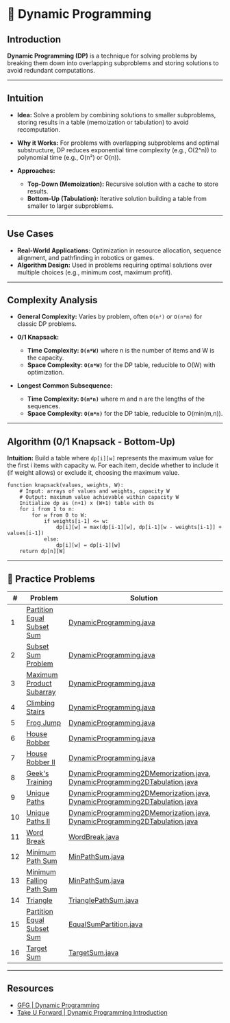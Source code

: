# 🧠 Dynamic Programming

## Introduction

**Dynamic Programming (DP)** is a technique for solving problems by breaking them down into overlapping subproblems and
storing solutions to avoid redundant computations.

---

## Intuition

- **Idea:** Solve a problem by combining solutions to smaller subproblems, storing results in a table (memoization or
  tabulation) to avoid recomputation.

- **Why it Works:** For problems with overlapping subproblems and optimal substructure, DP reduces exponential time
  complexity (e.g., O(2^n)) to polynomial time (e.g., O(n²) or O(n)).

- **Approaches:**
    - **Top-Down (Memoization):** Recursive solution with a cache to store results.
    - **Bottom-Up (Tabulation):** Iterative solution building a table from smaller to larger subproblems.

---

## Use Cases

- **Real-World Applications:** Optimization in resource allocation, sequence alignment, and pathfinding in robotics or
  games.
- **Algorithm Design:** Used in problems requiring optimal solutions over multiple choices (e.g., minimum cost, maximum
  profit).

---

## Complexity Analysis

- **General Complexity:** Varies by problem, often `O(n²)` or `O(n*m)` for classic DP problems.

- **0/1 Knapsack:**
    - **Time Complexity: `O(n*W)`** where n is the number of items and W is the capacity.
    - **Space Complexity: `O(n*W)`** for the DP table, reducible to O(W) with optimization.

- **Longest Common Subsequence:**
    - **Time Complexity: `O(m*n)`** where m and n are the lengths of the sequences.
    - **Space Complexity: `O(m*n)`** for the DP table, reducible to O(min(m,n)).

---

## Algorithm (0/1 Knapsack - Bottom-Up)

**Intuition:** Build a table where `dp[i][w]` represents the maximum value for the first i items with capacity w. For
each item, decide whether to include it (if weight allows) or exclude it, choosing the maximum value.

```
function knapsack(values, weights, W):
    # Input: arrays of values and weights, capacity W
    # Output: maximum value achievable within capacity W
    Initialize dp as (n+1) x (W+1) table with 0s
    for i from 1 to n:
        for w from 0 to W:
            if weights[i-1] <= w:
                dp[i][w] = max(dp[i-1][w], dp[i-1][w - weights[i-1]] + values[i-1])
            else:
                dp[i][w] = dp[i-1][w]
    return dp[n][W]
```

---

## 🧪 Practice Problems

| #  | Problem                                                                                      | Solution                                                                                                                                                       |
|----|----------------------------------------------------------------------------------------------|----------------------------------------------------------------------------------------------------------------------------------------------------------------|
| 1  | [Partition Equal Subset Sum](https://leetcode.com/problems/partition-equal-subset-sum)       | [DynamicProgramming.java](./DynamicProgramming.java)                                                                                                           |
| 2  | [Subset Sum Problem](https://www.geeksforgeeks.org/problems/subset-sum-problem-1611555638/1) | [DynamicProgramming.java](./DynamicProgramming.java)                                                                                                           |
| 3  | [Maximum Product Subarray](https://leetcode.com/problems/maximum-product-subarray/)          | [DynamicProgramming.java](./DynamicProgramming.java)                                                                                                           |
| 4  | [Climbing Stairs](https://leetcode.com/problems/climbing-stairs/)                            | [DynamicProgramming.java](./DynamicProgramming.java)                                                                                                           |
| 5  | [Frog Jump](https://www.geeksforgeeks.org/problems/geek-jump/1)                              | [DynamicProgramming.java](./DynamicProgramming.java)                                                                                                           |
| 6  | [House Robber](https://leetcode.com/problems/house-robber/)                                  | [DynamicProgramming.java](./DynamicProgramming.java)                                                                                                           |
| 7  | [House Robber II](https://leetcode.com/problems/house-robber-ii/description/)                | [DynamicProgramming.java](./DynamicProgramming.java)                                                                                                           |
| 8  | [Geek's Training](https://www.geeksforgeeks.org/problems/geeks-training/1)                   | [DynamicProgramming2DMemorization.java](./DynamicProgramming2DMemorization.java), [DynamicProgramming2DTabulation.java](./DynamicProgramming2DTabulation.java) |
| 9  | [Unique Paths](https://leetcode.com/problems/unique-paths/)                                  | [DynamicProgramming2DMemorization.java](./DynamicProgramming2DMemorization.java), [DynamicProgramming2DTabulation.java](./DynamicProgramming2DTabulation.java) |
| 10 | [Unique Paths II](https://leetcode.com/problems/unique-paths-ii/)                            | [DynamicProgramming2DMemorization.java](./DynamicProgramming2DMemorization.java), [DynamicProgramming2DTabulation.java](./DynamicProgramming2DTabulation.java) |
| 11 | [Word Break](https://leetcode.com/problems/word-break/)                                      | [WordBreak.java](./recursionAndBacktracking/WordBreak.java)                                                                                                    |
| 12 | [Minimum Path Sum](https://leetcode.com/problems/minimum-path-sum/)                          | [MinPathSum.java](./dynamicProgramming/MinPathSum.java)                                                                                                        |
| 13 | [Minimum Falling Path Sum](https://leetcode.com/problems/minimum-falling-path-sum/)          | [MinPathSum.java](./dynamicProgramming/MinPathSum.java)                                                                                                        |
| 14 | [Triangle](https://leetcode.com/problems/triangle/)                                          | [TrianglePathSum.java](./dynamicProgramming/TrianglePathSum.java)                                                                                              |
| 15 | [Partition Equal Subset Sum](https://leetcode.com/problems/partition-equal-subset-sum)       | [EqualSumPartition.java](./dynamicProgramming/EqualSumPartition.java)                                                                                          |
| 16 | [Target Sum](https://leetcode.com/problems/target-sum)                                       | [TargetSum.java](./dynamicProgramming/TargetSum.java)                                                                                                          |

---

## Resources

- [GFG | Dynamic Programming](https://www.geeksforgeeks.org/competitive-programming/dynamic-programming/)
- [Take U Forward | Dynamic Programming Introduction](https://takeuforward.org/data-structure/dynamic-programming-introduction/)